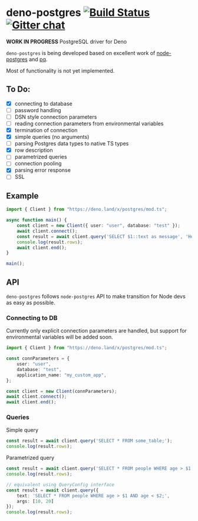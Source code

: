 # deno-postgres [![Build Status](https://travis-ci.com/bartlomieju/deno-postgres.svg?branch=master)](https://travis-ci.com/bartlomieju/deno-postgres) [![Gitter chat](https://badges.gitter.im/gitterHQ/gitter.png)](https://gitter.im/deno-postgres/community)
**WORK IN PROGRESS** PostgreSQL driver for Deno

`deno-postgres` is being developed based on excellent work of [node-postgres](https://github.com/brianc/node-postgres) 
and [pq](https://github.com/lib/pq).

Most of functionality is not yet implemented.

## To Do:

- [x] connecting to database
- [ ] password handling
- [ ] DSN style connection parameters
- [ ] reading connection parameters from environmental variables
- [x] termination of connection
- [x] simple queries (no arguments) 
- [ ] parsing Postgres data types to native TS types
- [x] row description
- [ ] parametrized queries
- [ ] connection pooling
- [x] parsing error response
- [ ] SSL

## Example
```ts
import { Client } from "https://deno.land/x/postgres/mod.ts";

async function main() {
    const client = new Client({ user: "user", database: "test" });
    await client.connect();
    const result = await client.query('SELECT $1::text as message', 'Hello world!');
    console.log(result.rows);
    await client.end();
}

main();
```

## API

`deno-postgres` follows `node-postgres` API to make transition for Node devs as easy as possible.


### Connecting to DB
Currently only explicit connection parameters are handled, but support for environmental variables will be added soon.

```ts
import { Client } from "https://deno.land/x/postgres/mod.ts";

const connParameters = {
    user: "user", 
    database: "test",
    application_name: "my_custom_app",
};

const client = new Client(connParameters);
await client.connect();
await client.end();
```

### Queries
Simple query
```ts
const result = await client.query('SELECT * FROM some_table;');
console.log(result.rows);
```

Parametrized query
```ts
const result = await client.query('SELECT * FROM people WHERE age > $1 AND age < $2;', 10, 20);
console.log(result.rows);

// equivalent using QueryConfig interface
const result = await client.query({
    text: 'SELECT * FROM people WHERE age > $1 AND age < $2;', 
    args: [10, 20]
});
console.log(result.rows);
```
